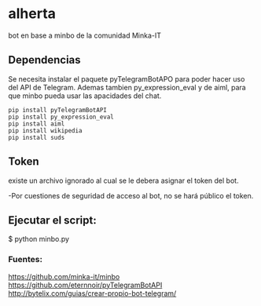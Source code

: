 # alherta
bot en base a minbo de la comunidad Minka-IT

## Dependencias
Se necesita instalar el paquete pyTelegramBotAPO para poder hacer uso del API de Telegram.
Ademas tambien py_expression_eval y de aiml, para que minbo pueda usar las apacidades del chat.

	pip install pyTelegramBotAPI
	pip install py_expression_eval
	pip install aiml
	pip install wikipedia
	pip install suds

## Token
existe un archivo ignorado al cual se le debera asignar el token del bot.

-Por cuestiones de seguridad de acceso al bot, no se hará público el token.
 

## Ejecutar el script:

$ python minbo.py

### Fuentes:
https://github.com/minka-it/minbo
https://github.com/eternnoir/pyTelegramBotAPI
http://bytelix.com/guias/crear-propio-bot-telegram/

